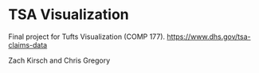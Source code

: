 # TSA Visualization

Final project for Tufts Visualization (COMP 177).
https://www.dhs.gov/tsa-claims-data

Zach Kirsch and Chris Gregory
